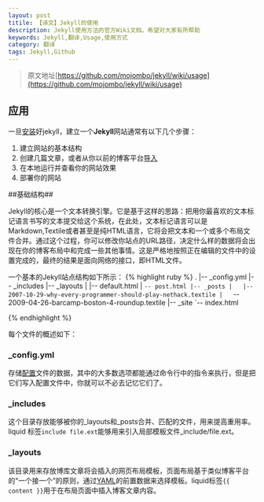 ```yaml
---
layout: post
titile: 【译文】Jekyll的使用
description: Jekyll使用方法的官方Wiki文档。希望对大家有所帮助
keywords: Jekyll,翻译,Usage,使用方式
category: 翻译
tags: Jekyll,Github
---
```


> 原文地址[https://github.com/mojombo/jekyll/wiki/usage](https://github.com/mojombo/jekyll/wiki/usage)

## 应用 ##
一旦[安装](http://flyaway1217.github.com/%E7%BF%BB%E8%AF%91/2012/11/26/Jekyll-Wiki-Install.html)好jekyll，建立一个**Jekyll**网站通常有以下几个步骤：

1. 建立网站的基本结构
2. 创建几篇文章，或者从你以前的博客平台[导入](https://github.com/mojombo/jekyll/wiki/Blog-Migrations)
3. 在本地运行并查看你的网站效果
4. 部署你的网站

##基础结构##

Jekyll的核心是一个文本转换引擎。它是基于这样的思路：把用你最喜欢的文本标记语言书写的文本提交给这个系统，在此处，文本标记语言可以是Markdown,Textile或者甚至是纯HTML语言，它将会把文本和一个或多个布局文件合并。通过这个过程，你可以修改你站点的URL路径，决定什么样的数据将会出现在你的博客布局中和完成一些其他事情。这是严格地按照正在编辑的文件中的设置完成的，最终的结果是面向网络的接口，即HTML文件。

一个基本的Jekyll站点结构如下所示：
{% highlight ruby %}
.
|-- _config.yml
|-- _includes
|-- _layouts
|   |-- default.html
|   `-- post.html
|-- _posts
|   |-- 2007-10-29-why-every-programmer-should-play-nethack.textile
|   `-- 2009-04-26-barcamp-boston-4-roundup.textile
|-- _site
`-- index.html

{% endhighlight %}

每个文件的概述如下：

### \_config.yml ###

存储[配置](https://github.com/mojombo/jekyll/wiki/Configuration)文件的数据，其中的大多数选项都能通过命令行中的指令来执行，但是把它们写入配置文件中，你就可以不必去记忆它们了。

### \_includes ###

这个目录存放能够被你的_layouts和_posts合并、匹配的文件，用来提高重用率。liquid 标签`include file.ext`能够用来引入局部模板文件_include/file.ext。

### \_layouts ###
该目录用来存放博库文章将会插入的网页布局模板，页面布局基于类似博客平台的“一个接一个”的原则，通过[YAML](https://github.com/mojombo/jekyll/wiki/YAML-Front-Matter)的前置数据来选择模板。liquid标签`{{ content }}`用于在布局页面中插入博客文章内容。



